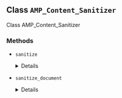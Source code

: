 ## Class `AMP_Content_Sanitizer`

Class AMP_Content_Sanitizer

### Methods
* `sanitize`

	<details>

	```php
	static public sanitize( $content, array $sanitizer_classes, $global_args = array() )
	```

	Sanitize _content_.


	</details>
* `sanitize_document`

	<details>

	```php
	static public sanitize_document( Document $dom, $sanitizer_classes, $args )
	```

	Sanitize document.


	</details>
